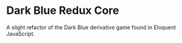 # Dark Blue Redux Core

A slight refactor of the Dark Blue derivative game found in Eloquent JavaScript.